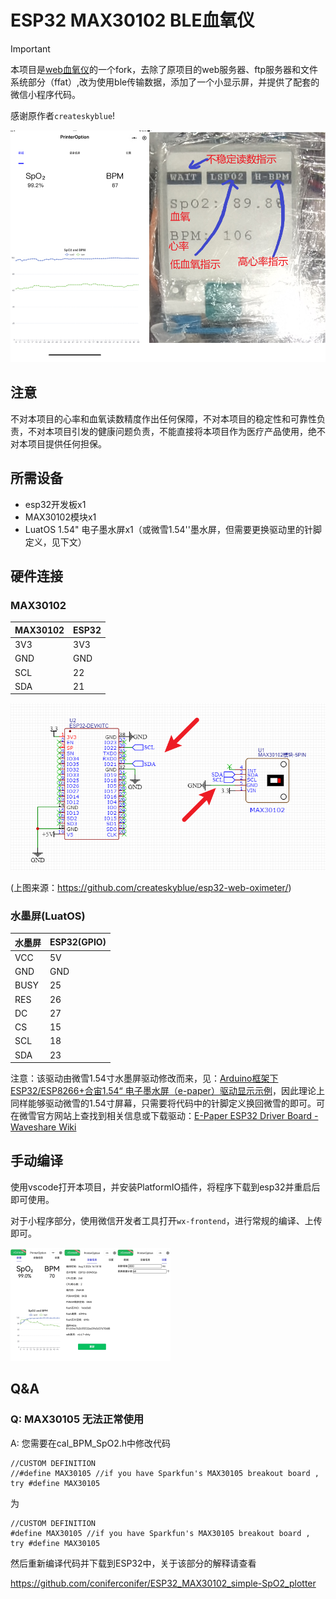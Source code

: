 # ESP32 MAX30102 BLE血氧仪

> [!important]
>
> 本项目是[web血氧仪](https://github.com/createskyblue/esp32-web-oximeter)的一个fork，去除了原项目的web服务器、ftp服务器和文件系统部分（ffat）,改为使用ble传输数据，添加了一个小显示屏，并提供了配套的微信小程序代码。
> 
> 感谢原作者`createskyblue`!

<img src="./img/device.png" style="zoom: 80%;" />

## 注意

不对本项目的心率和血氧读数精度作出任何保障，不对本项目的稳定性和可靠性负责，不对本项目引发的健康问题负责，不能直接将本项目作为医疗产品使用，绝不对本项目提供任何担保。

## 所需设备

+ esp32开发板x1
+ MAX30102模块x1
+ LuatOS 1.54" 电子墨水屏x1（或微雪1.54''墨水屏，但需要更换驱动里的针脚定义，见下文）

## 硬件连接

### MAX30102

| MAX30102 | ESP32 |
| -------- | ----- |
| 3V3      | 3V3   |
| GND      | GND   |
| SCL      | 22    |
| SDA      | 21    |

![](./img/Snipaste_2023-01-10_14-06-05.png)

(上图来源：https://github.com/createskyblue/esp32-web-oximeter/)

### 水墨屏(LuatOS)

| 水墨屏 | ESP32(GPIO) |
| ------ | ----------- |
| VCC    | 5V          |
| GND    | GND         |
| BUSY   | 25          |
| RES    | 26          |
| DC     | 27          |
| CS     | 15          |
| SCL    | 18          |
| SDA    | 23          |

注意：该驱动由微雪1.54寸水墨屏驱动修改而来，见：[Arduino框架下ESP32/ESP8266+合宙1.54“ 电子墨水屏（e-paper）驱动显示示例](https://blog.csdn.net/weixin_42880082/article/details/126478662)，因此理论上同样能够驱动微雪的1.54寸屏幕，只需要将代码中的针脚定义换回微雪的即可。可在微雪官方网站上查找到相关信息或下载驱动：[E-Paper ESP32 Driver Board - Waveshare Wiki](https://www.waveshare.net/wiki/E-Paper_ESP32_Driver_Board)

## 手动编译

使用vscode打开本项目，并安装PlatformIO插件，将程序下载到esp32并重启后即可使用。

对于小程序部分，使用微信开发者工具打开`wx-frontend`，进行常规的编译、上传即可。

<img src="./img/wx.jpg" style="zoom: 25%;" />

## Q&A

### Q: MAX30105 无法正常使用

A: 您需要在cal_BPM_SpO2.h中修改代码

```
//CUSTOM DEFINITION
//#define MAX30105 //if you have Sparkfun's MAX30105 breakout board , try #define MAX30105
```

为

```
//CUSTOM DEFINITION
#define MAX30105 //if you have Sparkfun's MAX30105 breakout board , try #define MAX30105
```

然后重新编译代码并下载到ESP32中，关于该部分的解释请查看

https://github.com/coniferconifer/ESP32_MAX30102_simple-SpO2_plotter

